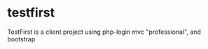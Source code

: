 testfirst
=========

TestFirst is a client project using php-login mvc "professional", and bootstrap
